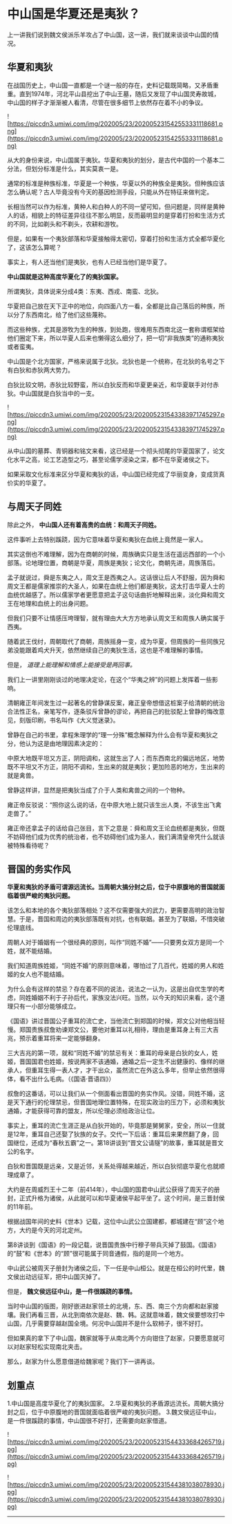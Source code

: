 # 中山国是华夏还是夷狄？

上一讲我们说到魏文侯派乐羊攻占了中山国，这一讲，我们就来谈谈中山国的情况。

## 华夏和夷狄

在战国历史上，中山国一直都是一个谜一般的存在，史料记载既简略，又矛盾重重。直到1974年，河北平山县挖出了中山王墓，随后又发现了中山国灵寿故城，中山国的样子才渐渐被人看清，尽管在很多细节上依然存在着不小的争议。

![https://piccdn3.umiwi.com/img/202005/23/202005231542553331118681.png](https://piccdn3.umiwi.com/img/202005/23/202005231542553331118681.png)

从大的身份来说，中山国属于夷狄。华夏和夷狄的划分，是古代中国的一个基本二分法，但划分标准是什么，其实莫衷一是。

通常的标准是种族标准，华夏是一个种族，华夏以外的种族全是夷狄。但种族应该怎么确认呢？古人毕竟没有今天的基因检测手段，只能从外在特征来做判定。

长相当然可以作为标准，黄种人和白种人的不同一望可知，但问题是，同样是黄种人的话，相貌上的特征差异往往不那么明显，反而最明显的是穿着打扮和生活方式的不同，比如剃头和不剃头，农耕和游牧。

但是，如果有一个夷狄部落和华夏接触得太密切，穿着打扮和生活方式全都华夏化了，这该怎么算呢？

事实上，有人还当他们是夷狄，也有人已经当他们是华夏了。

 **中山国就是这种高度华夏化了的夷狄国家。**

所谓夷狄，具体说来分成4类：东夷、西戎、南蛮、北狄。

华夏把自己放在天下正中的地位，向四面八方一看，全都是比自己落后的种族，所以分了东西南北，给了他们这些蔑称。

而这些种族，尤其是游牧为生的种族，到处跑，很难用东西南北这一套称谓框架给他们圈定下来，所以华夏人后来也懒得这么细分了，把一切“非我族类”的通称夷狄或者蛮夷。

中山国是个北方国家，严格来说属于北狄。北狄也是一个统称，在北狄的名号之下有白狄和赤狄两大势力。

白狄比较文明，赤狄比较野蛮，所以白狄反而和华夏更亲近，和华夏联手对付赤狄。中山国就是白狄当中的一支。

![https://piccdn3.umiwi.com/img/202005/23/202005231543383971745297.png](https://piccdn3.umiwi.com/img/202005/23/202005231543383971745297.png)

从中山国的墓葬、青铜器和铭文来看，这已经是一个彻头彻尾的华夏国家了，论文化水平之高，论工艺造型之巧，甚至论儒学浸染之深，都不在华夏诸侯之下。

如果采取文化标准来区分华夏和夷狄的话，中山国已经完成了华丽变身，变成货真价实的华夏了。

## 与周天子同姓

除此之外， **中山国人还有着高贵的血统：和周天子同姓。**

这件事听上去特别蹊跷，因为它意味着华夏和夷狄在血统上竟然是一家人。

其实这倒也不难理解，因为在商朝的时候，周族确实只是生活在遥远西部的一个小部落。论地理位置，商朝是华夏，周族是夷狄；论文化，商朝先进，周族落后。

孟子就说过，舜是东夷之人，周文王是西夷之人。这话很让后人不舒服，因为舜和周文王都是儒家推崇的大圣人，如果在血统上他们都是夷狄，这太打击华夏人士的血统优越感了。所以儒家学者更愿意把孟子这句话曲折地解释出来，淡化舜和周文王在地理和血统上的出身问题。

但我们只要不让情感压垮理智，就有理由大大方方地承认周文王和周族人确实属于西夷。

随着武王伐纣，周朝取代了商朝，周族摇身一变，成为华夏，但周族的一些同族兄弟没能跟着鸡犬升天，依然继续自己的夷狄生活，这也是不难理解的事情。

但是， *道理上能理解和情感上能接受是两回事。*

我们上一讲里刚刚谈过的地理决定论，在这个“华夷之辨”的问题上发挥着一些影响。

清朝雍正年间发生过一起著名的曾静谋反案，雍正皇帝想借这桩案子给清朝的统治合法性正名，亲笔写作，逐条驳斥曾静的谬论，再把自己的批驳配上曾静的悔改意见，刻版印刷，书名叫作《大义觉迷录》。

曾静在自己的书里，拿程朱理学的“理一分殊”概念解释为什么会有华夏和夷狄之分，他认为这是由地理因素决定的：

中原大地既平坦又方正，阴阳调和，这就生出了人；而东西南北的偏远地区，地势既不平坦又不方正，阴阳不调和，生出来的就是夷狄；更加险恶的地方，生出来的就是禽兽。

曾静这样讲，显然是把夷狄当成了介于人类和禽兽之间的一个物种。

雍正帝反驳说：“照你这么说的话，在中原大地上就只该生出人类，不该生出飞禽走兽了。”

雍正帝还拿孟子的话给自己张目，言下之意是：舜和周文王论血统都是夷狄，但既不妨碍他们成为优秀的统治者，也不妨碍他们成为圣人，我们满清皇帝凭什么就该被特殊看待呢？

## 晋国的务实作风

 **华夏和夷狄的矛盾可谓源远流长。当周朝大搞分封之后，位于中原腹地的晋国就面临着很严峻的夷狄问题。**

该怎么和本地的各个夷狄部落相处？这不仅需要强大的武力，更需要高明的政治智慧。于是，晋国和周边的夷狄部落既有对抗，也有联姻。甚至为了联姻，不惜突破伦理底线。

周朝人对于婚姻有一个很经典的原则，叫作“同姓不婚”——只要男女双方是同一个姓，就不能结婚。

我们知道周族姓姬，“同姓不婚”的原则意味着，哪怕过了几百代，姓姬的男人和姓姬的女人也不能结婚。

为什么会有这样的禁忌？存在着不同的说法，说法之一认为，这是出自优生学的考虑，同姓婚姻不利于子孙后代，家族没法兴旺。当然，以今天的知识来看，这个道理只有一小部分能够成立。

《国语》讲过晋国公子重耳的流亡史，当他流亡到郑国的时候，郑文公对他相当轻慢。郑国贵族叔詹劝谏郑文公，要他对重耳以礼相待，理由是重耳身上有三大吉兆，预示着重耳将来一定能够翻身。

三大吉兆的第一项，就和“同姓不婚”的禁忌有关：重耳的母亲是白狄的女人，姓姬，晋国国君也姓姬，按说两家不该通婚，通婚之后一定生不出健康的、像样的继承人，但重耳生得一表人才，才干出众，虽然流亡在外这么多年，但举止依然很得体，看不出什么毛病。（《国语·晋语四》）

叔詹的这番话，可以让我们从一个侧面看出晋国的务实作风。没错，同姓不婚，这是天下通行的伦理禁忌，但晋国地理位置特殊，在现实政治的压力下，必须和夷狄通婚，才能获得可靠的盟友，所以伦理必须给政治让位。

事实上，重耳的流亡生涯正是从白狄开始的，毕竟那是舅舅家，安全，所以一住就是12年，重耳自己还娶了狄族的女子。交代一下后话：重耳后来果然翻了身，回国继位，还成为“春秋五霸”之一。第18讲谈到“晋文公请隧”的故事，重耳就是晋文公的名字。

白狄和晋国既是远亲，又是近邻，关系处得越来越近，所以白狄彻底华夏化也就顺理成章了。

大约是在周威烈王十二年（前414年），中山国的国君中山武公获得了周天子的册封，正式升格为诸侯，从此就可以和华夏诸侯平起平坐了。这个时间，是三晋封侯的11年前。

根据战国年间的史料《世本》记载，这位中山武公立国建都，都城建在“顾”这个地方，大约是今天的河北定州。

第8讲谈到《国语》的一段记载，说晋国贵族中行穆子带兵灭掉了鼓国。《国语》的“鼓”和《世本》的“顾”很可能属于同音通假，指的是同一个地方。

中山武公被周天子册封为诸侯之后，下一任是中山桓公。就是在桓公的时代里，魏文侯出动远征军，把中山国灭掉了。

但是， **魏文侯远征中山，是一件很蹊跷的事情。**

当时中山国的版图，刚好嵌进赵家领土的北境，东、西、南三个方向都和赵家接壤。我们再看三晋，从北到南依次是赵、魏、韩。这就意味着，魏文侯要想攻打中山国，几乎需要穿越赵国全境。何况中山国并不是什么软柿子，很不好打。

但如果真的拿下了中山国，魏家就等于从南北两个方向钳住了赵家，只要愿意就可以对赵家轻松实现南北夹击。

那么，赵家为什么愿意借道给魏家呢？我们下一讲再谈。

## 划重点

1.中山国是高度华夏化了的夷狄国家。
2.华夏和夷狄的矛盾源远流长。周朝大搞分封之后，位于中原腹地的晋国就面临着很严峻的夷狄问题。
3.魏文侯远征中山，是一件很蹊跷的事情，中山国很不好打，还需要向赵家借道。

![https://piccdn3.umiwi.com/img/202005/23/202005231544333684265719.jpg](https://piccdn3.umiwi.com/img/202005/23/202005231544333684265719.jpg)

![https://piccdn3.umiwi.com/img/202005/23/202005231544381038078930.jpg](https://piccdn3.umiwi.com/img/202005/23/202005231544381038078930.jpg)

---
